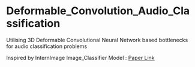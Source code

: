 # Deformable_Convolution_Audio_Classification
Utilising 3D Deformable Convolutional Neural Network based bottlenecks for audio classification problems

Inspired by InternImage Image_Classifier Model : [Paper Link]([docs/CONTRIBUTING.md](https://arxiv.org/pdf/2211.05778.pdf)https://arxiv.org/pdf/2211.05778.pdf)

